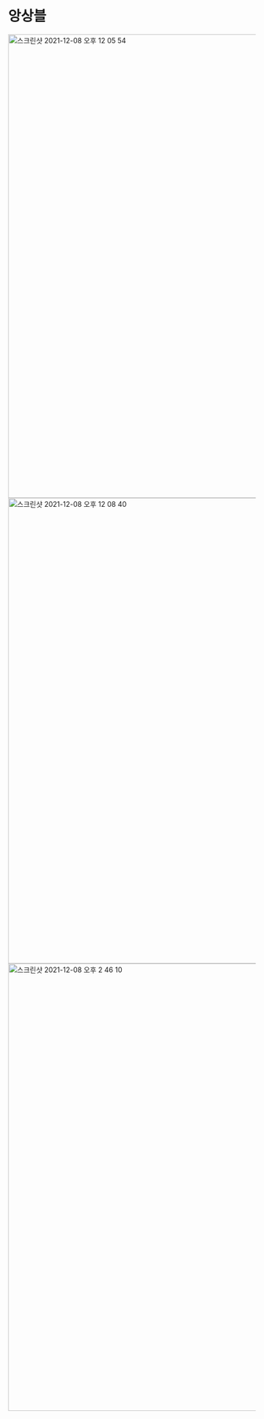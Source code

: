 # 앙상블
<img width="941" alt="스크린샷 2021-12-08 오후 12 05 54" src="https://user-images.githubusercontent.com/89058117/145141251-59a1c545-5388-43f6-a705-9545ec381a7a.png">
<img width="945" alt="스크린샷 2021-12-08 오후 12 08 40" src="https://user-images.githubusercontent.com/89058117/145141488-9c68ae20-8324-4009-be0f-b48e4174c6b7.png">
<img width="908" alt="스크린샷 2021-12-08 오후 2 46 10" src="https://user-images.githubusercontent.com/89058117/145155152-03f72e09-858d-4386-b1cf-f37f6b60cf40.png">

